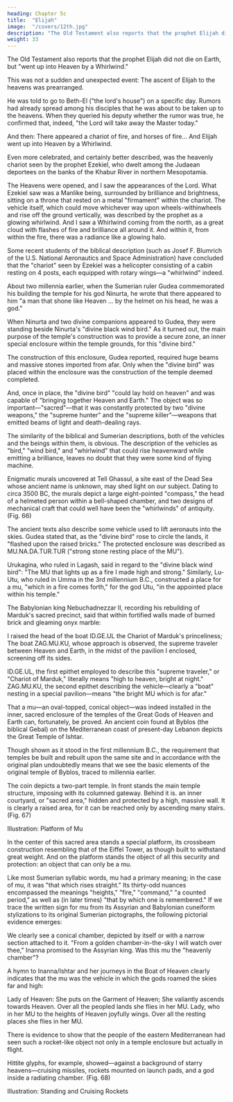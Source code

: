 ```yaml
---
heading: Chapter 5c
title:  "Elijah"
image:  "/covers/12th.jpg"
description: "The Old Testament also reports that the prophet Elijah did not die on Earth"
weight: 33
---
```



The Old Testament also reports that the prophet Elijah did not die on Earth, but "went up into Heaven by a Whirlwind." 

This was not a sudden and unexpected event: The ascent of Elijah to the heavens was prearranged. 

He was told to go to Beth-El ("the lord's house") on a specific day. Rumors had already spread among his disciples that he was about to be taken up to the heavens. When they queried his deputy whether the rumor was true, he confirmed that, indeed, "the Lord will
take away the Master today." 

And then:
There appeared a chariot of fire,
and horses of fire…
And Elijah went up into Heaven
by a Whirlwind.

Even more celebrated, and certainly better described, was the heavenly chariot
seen by the prophet Ezekiel, who dwelt among the Judaean deportees on the
banks of the Khabur River in northern Mesopotamia.

The Heavens were opened,
and I saw the appearances of the Lord.
What Ezekiel saw was a Manlike being, surrounded by brilliance and
brightness, sitting on a throne that rested on a metal "firmament" within the
chariot. The vehicle itself, which could move whichever way upon wheels-withinwheels and rise off the ground vertically, was described by the prophet as a
glowing whirlwind.
And I saw
a Whirlwind coming from the north,
as a great cloud with flashes of fire
and brilliance all around it.
And within it, from within the fire,
there was a radiance like a glowing halo.

Some recent students of the biblical description (such as Josef F. Blumrich of the U.S. National Aeronautics and Space Administration) have concluded that the "chariot" seen by Ezekiel was a helicopter consisting of a cabin resting on 4 posts, each equipped with rotary wings—a "whirlwind" indeed.

About two millennia earlier, when the Sumerian ruler Gudea commemorated his building the temple for his god Ninurta, he wrote that there appeared to him "a man that shone like Heaven … by the helmet on his head, he was a god." 

When Ninurta and two divine companions appeared to Gudea, they were standing beside Ninurta's "divine black wind bird." As it turned out, the main purpose of the temple's construction was to provide a secure zone, an inner special enclosure within the temple grounds, for this "divine bird."

The construction of this enclosure, Gudea reported, required huge beams and massive stones imported from afar. Only when the "divine bird" was placed within the enclosure was the construction of the temple deemed completed. 

And, once in place, the "divine bird" "could lay hold on heaven" and was capable of "bringing together Heaven and Earth." The object was so important—"sacred"—that it was constantly protected by two "divine weapons," the "supreme hunter" and the "supreme killer"—weapons that emitted beams of light and death-dealing rays.

The similarity of the biblical and Sumerian descriptions, both of the vehicles and the beings within them, is obvious. The description of the vehicles as "bird," "wind bird," and "whirlwind" that could rise heavenward while emitting a brilliance, leaves no doubt that they were some kind of flying machine.

Enigmatic murals uncovered at Tell Ghassul, a site east of the Dead Sea whose ancient name is unknown, may shed light on our subject. Dating to circa 3500 BC, the murals depict a large eight-pointed "compass," the head of a helmeted person within a bell-shaped chamber, and two designs of mechanical craft that could well have been the "whirlwinds" of antiquity. (Fig. 66)


The ancient texts also describe some vehicle used to lift aeronauts into the skies. Gudea stated that, as the "divine bird" rose to circle the lands, it "flashed upon the raised bricks." The protected enclosure was described as MU.NA.DA.TUR.TUR ("strong stone resting place of the MU"). 

Urukagina, who ruled in Lagash, said in regard to the "divine black wind bird": "The MU that lights up as a fire I made high and strong." Similarly, Lu-Utu, who ruled in Umma in the 3rd millennium B.C., constructed a place for a mu, "which in a fire comes forth," for the god Utu, "in the appointed place within his temple." 

The Babylonian king Nebuchadnezzar II, recording his rebuilding of Marduk's sacred precinct, said that within fortified walls made of burned brick and gleaming onyx marble:

I raised the head of the boat ID.GE.UL
the Chariot of Marduk's princeliness;
The boat ZAG.MU.KU, whose approach is observed,
the supreme traveler between Heaven and Earth,
in the midst of the pavilion I enclosed,
screening off its sides.

ID.GE.UL, the first epithet employed to describe this "supreme traveler," or "Chariot of Marduk," literally means "high to heaven, bright at night." ZAG.MU.KU, the second epithet describing the vehicle—clearly a "boat" nesting in a special pavilion—means "the bright MU which is for afar."

That a mu—an oval-topped, conical object—was indeed installed in the inner, sacred enclosure of the temples of the Great Gods of Heaven and Earth can, fortunately, be proved. An ancient coin found at Byblos (the biblical Gebal) on the Mediterranean coast of present-day Lebanon depicts the Great Temple of Ishtar. 

Though shown as it stood in the first millennium B.C., the requirement that temples be built and rebuilt upon the same site and in accordance with the original plan undoubtedly means that we see the basic elements of the original temple of Byblos, traced to millennia earlier.

The coin depicts a two-part temple. In front stands the main temple structure, imposing with its columned gateway. Behind it is. an inner courtyard, or "sacred area," hidden and protected by a high, massive wall. It is clearly a raised area, for it can be reached only by ascending many stairs. (Fig. 67)

Illustration:
Platform of Mu

In the center of this sacred area stands a special platform, its crossbeam construction resembling that of the Eiffel Tower, as though built to withstand great weight. And on the platform stands the object of all this security and protection: an object that can only be a mu.

Like most Sumerian syllabic words, mu had a primary meaning; in the case of mu, it was "that which rises straight." Its thirty-odd nuances encompassed the meanings "heights," "fire," "command," "a counted period," as well as (in later times) "that by which one is remembered." If we trace the written sign for mu from its Assyrian and Babylonian cuneiform stylizations to its original Sumerian pictographs, the following pictorial evidence emerges:

We clearly see a conical chamber, depicted by itself or with a narrow section attached to it. "From a golden chamber-in-the-sky I will watch over thee," Inanna promised to the Assyrian king. Was this mu the "heavenly chamber"? 

A hymn to Inanna/Ishtar and her journeys in the Boat of Heaven clearly indicates that the mu was the vehicle in which the gods roamed the skies far and high:

Lady of Heaven:
She puts on the Garment of Heaven;
She valiantly ascends towards Heaven.
Over all the peopled lands
she flies in her MU.
Lady, who in her MU
to the heights of Heaven joyfully wings.
Over all the resting places
she flies in her MU.

There is evidence to show that the people of the eastern Mediterranean had seen such a rocket-like object not only in a temple enclosure but actually in flight. 

Hittite glyphs, for example, showed—against a background of starry heavens—cruising missiles, rockets mounted on launch pads, and a god inside a radiating chamber. (Fig. 68)

Illustration:
Standing and Cruising Rockets



